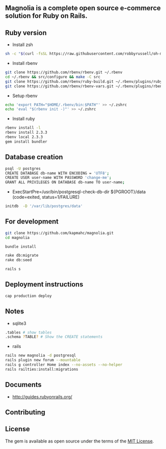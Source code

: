 Magnolia is a complete open source e-commerce solution for Ruby on Rails.
---

## Ruby version
* Install zsh
```bash
sh -c "$(curl -fsSL https://raw.githubusercontent.com/robbyrussell/oh-my-zsh/master/tools/install.sh)"
```

* Install rbenv
```bash
git clone https://github.com/rbenv/rbenv.git ~/.rbenv
cd ~/.rbenv && src/configure && make -C src
git clone https://github.com/rbenv/ruby-build.git ~/.rbenv/plugins/ruby-build
git clone https://github.com/rbenv/rbenv-vars.git ~/.rbenv/plugins/rbenv-vars
```

* Setup rbenv
```bash
echo 'export PATH="$HOME/.rbenv/bin:$PATH"' >> ~/.zshrc
echo 'eval "$(rbenv init -)"' >> ~/.zshrc
```

* Install ruby
```bash
rbenv install -l
rbenv install 2.3.3
rbenv local 2.3.3
gem install bundler
```

## Database creation
```bash
psql -U postgres
CREATE DATABASE db-name WITH ENCODING = 'UTF8';
CREATE USER user-name WITH PASSWORD 'change-me';
GRANT ALL PRIVILEGES ON DATABASE db-name TO user-name;
```

* ExecStartPre=/usr/bin/postgresql-check-db-dir ${PGROOT}/data (code=exited, status=1/FAILURE)

```bash
initdb  -D '/var/lib/postgres/data'
```

## For development
```bash
git clone https://github.com/kapmahc/magnolia.git
cd magnolia

bundle install

rake db:migrate
rake db:seed

rails s
```

## Deployment instructions

```bash
cap production deploy
```

## Notes

* sqlite3
```bash
.tables # show tables
.schema ?TABLE? # Show the CREATE statements
```

* rails
```bash
rails new magnolia -d postgresql
rails plugin new forum --mountable
rails g controller Home index --no-assets --no-helper
rails railties:install:migrations
```

## Documents

- http://guides.rubyonrails.org/

## Contributing

## License
The gem is available as open source under the terms of the [MIT License](http://opensource.org/licenses/MIT).
